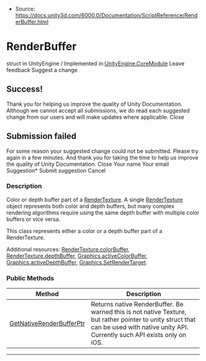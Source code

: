 * Source: https://docs.unity3d.com/6000.0/Documentation/ScriptReference/RenderBuffer.html

# RenderBuffer
struct in UnityEngine
/
Implemented in:[UnityEngine.CoreModule](https://docs.unity3d.com/6000.0/Documentation/ScriptReference/UnityEngine.CoreModule.html)
Leave feedback
Suggest a change
## Success!
Thank you for helping us improve the quality of Unity Documentation. Although we cannot accept all submissions, we do read each suggested change from our users and will make updates where applicable.
Close
## Submission failed
For some reason your suggested change could not be submitted. Please <a>try again</a> in a few minutes. And thank you for taking the time to help us improve the quality of Unity Documentation.
Close
Your name Your email Suggestion* Submit suggestion
Cancel
### Description
Color or depth buffer part of a [RenderTexture](https://docs.unity3d.com/6000.0/Documentation/ScriptReference/RenderTexture.html).
A single [RenderTexture](https://docs.unity3d.com/6000.0/Documentation/ScriptReference/RenderTexture.html) object represents both color and depth buffers, but many complex rendering algorithms require using the same depth buffer with multiple color buffers or vice versa.  
  
This class represents either a color or a depth buffer part of a RenderTexture.  
  
Additional resources: [RenderTexture.colorBuffer](https://docs.unity3d.com/6000.0/Documentation/ScriptReference/RenderTexture-colorBuffer.html), [RenderTexture.depthBuffer](https://docs.unity3d.com/6000.0/Documentation/ScriptReference/RenderTexture-depthBuffer.html), [Graphics.activeColorBuffer](https://docs.unity3d.com/6000.0/Documentation/ScriptReference/Graphics-activeColorBuffer.html), [Graphics.activeDepthBuffer](https://docs.unity3d.com/6000.0/Documentation/ScriptReference/Graphics-activeDepthBuffer.html), [Graphics.SetRenderTarget](https://docs.unity3d.com/6000.0/Documentation/ScriptReference/Graphics.SetRenderTarget.html).
### Public Methods
Method | Description  
---|---  
[GetNativeRenderBufferPtr](https://docs.unity3d.com/6000.0/Documentation/ScriptReference/RenderBuffer.GetNativeRenderBufferPtr.html) | Returns native RenderBuffer. Be warned this is not native Texture, but rather pointer to unity struct that can be used with native unity API. Currently such API exists only on iOS.  
* * *
